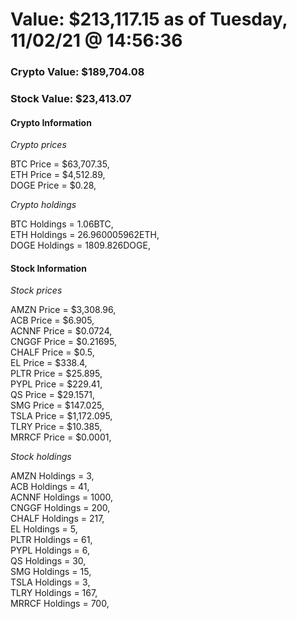# Value: $213,117.15 as of Tuesday, 11/02/21 @ 14:56:36 

### Crypto Value: $189,704.08

### Stock Value: $23,413.07

#### Crypto Information 
*Crypto prices* 

BTC Price = $63,707.35,  
ETH Price = $4,512.89,  
DOGE Price = $0.28,  


*Crypto holdings* 

BTC Holdings = 1.06BTC,  
ETH Holdings = 26.960005962ETH,  
DOGE Holdings = 1809.826DOGE,  


#### Stock Information 

*Stock prices* 

AMZN Price = $3,308.96,  
ACB Price = $6.905,  
ACNNF Price = $0.0724,  
CNGGF Price = $0.21695,  
CHALF Price = $0.5,  
EL Price = $338.4,  
PLTR Price = $25.895,  
PYPL Price = $229.41,  
QS Price = $29.1571,  
SMG Price = $147.025,  
TSLA Price = $1,172.095,  
TLRY Price = $10.385,  
MRRCF Price = $0.0001,  


*Stock holdings* 

AMZN Holdings = 3,  
ACB Holdings = 41,  
ACNNF Holdings = 1000,  
CNGGF Holdings = 200,  
CHALF Holdings = 217,  
EL Holdings = 5,  
PLTR Holdings = 61,  
PYPL Holdings = 6,  
QS Holdings = 30,  
SMG Holdings = 15,  
TSLA Holdings = 3,  
TLRY Holdings = 167,  
MRRCF Holdings = 700,  


